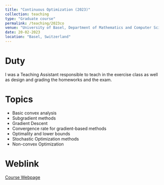 ```yaml
---
title: "Continuous Optimization (2023)"
collection: teaching
type: "Graduate course"
permalink: /teaching/2023co
venue: "University of Basel, Department of Mathematics and Computer Science"
date: 20-02-2023
location: "Basel, Switzerland"
---
```

Duty
=====
I was a Teaching Assistant responsible to teach in the exercise class as well as design and grading the homeworks and the exam.

Topics
======
* Basic convex analysis
* Subgradient methods
* Gradient Descent
* Convergence rate for gradient-based methods
* Optimality and lower bounds
* Stochastic Optimization methods
* Non-convex Optimization

Weblink
======
[Course Webpage](https://vorlesungsverzeichnis.unibas.ch/en/investigation?id=274404)
